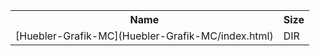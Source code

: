 <table>
<tr><th>Name</th><th>Size</th></tr>
<tr><td>[Huebler-Grafik-MC](Huebler-Grafik-MC/index.html)</td><td>DIR</td></tr>
</table>
